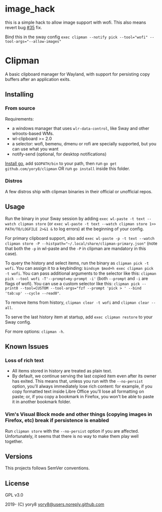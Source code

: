 # image_hack

this is a simple hack to allow image support with wofi. This also means revert bug [#35]("https://github.com/yory8/clipman/issues/35") fix.

Bind this in the sway config `exec clipman --notify pick --tool="wofi" --tool-args="--allow-images"`


# Clipman

A basic clipboard manager for Wayland, with support for persisting copy buffers after an application exits.

## Installing

### From source

Requirements:

- a windows manager that uses `wlr-data-control`, like Sway and other wlroots-based WMs.
- wl-clipboard >= 2.0
- a selector: wofi, bemenu, dmenu or rofi are specially supported, but you can use what you want
- notify-send (optional, for desktop notifications)

[Install go](https://golang.org/doc/install), add `$GOPATH/bin` to your path, then run `go get github.com/yory8/clipman` OR run `go install` inside this folder.

### Distros

A few distros ship with clipman binaries in their official or unofficial repos.

## Usage

Run the binary in your Sway session by adding `exec wl-paste -t text --watch clipman store` (or `exec wl-paste -t text --watch clipman store 1>> PATH/TO/LOGFILE 2>&1 &` to log errors) at the beginning of your config.

For primary clipboard support, also add `exec wl-paste -p -t text --watch clipman store -P --histpath="~/.local/share/clipman-primary.json"` (note that both the `-p` in wl-paste and the `-P` in clipman are mandatory in this case).

To query the history and select items, run the binary as `clipman pick -t wofi`. You can assign it to a keybinding: `bindsym $mod+h exec clipman pick -t wofi`.
You can pass additional arguments to the selector like this: `clipman pick --tool wofi -T'--prompt=my-prompt -i'` (both `--prompt` and `-i` are flags of wofi).
You can use a custom selector like this: `clipman pick --print0 --tool=CUSTOM --tool-args="fzf --prompt 'pick > ' --bind 'tab:up' --cycle --read0"`.

To remove items from history, `clipman clear -t wofi` and `clipman clear --all`.

To serve the last history item at startup, add `exec clipman restore` to your Sway config.

For more options: `clipman -h`.

## Known Issues

### Loss of rich text

- All items stored in history are treated as plain text.
- By default, we continue serving the last copied item even after its owner has exited. This means that, unless you run with the `--no-persist` option, you'll always immediately lose rich content: for example, if you copy formatted text inside Libre Office you'll lose all formatting on paste; or, if you copy a bookmark in Firefox, you won't be able to paste it in another bookmark folder.

### Vim's Visual Block mode and other things (copying images in Firefox, etc) break if persistence is enabled

Run `clipman store` with the `--no-persist` option if you are affected. Unfortunately, it seems that there is no way to make them play well together.

## Versions

This projects follows SemVer conventions.

## License

GPL v3.0

2019- (C) yory8 <yory8@users.noreply.github.com>
